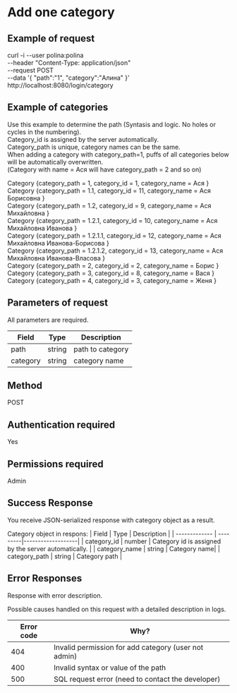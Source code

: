 # Add one category

## Example of request
curl -i --user polina:polina \
--header "Content-Type: application/json"   \
--request POST   \
--data '{ "path":"1", "category":"Алина" }' \
http://localhost:8080/login/category

## Example of categories

Use this example to determine the path (Syntasis and logic. No holes or cycles in the numbering).  
Category_id is assigned by the server automatically.  
Сategory_path is unique, category names can be the same.  
When adding a category with category_path=1, puffs of all categories below will be automatically overwritten.  
(Сategory with name = Ася will have category_path = 2 and so on)  

Category {category_path = 1, category_id = 1, category_name = Ася }   
Category {category_path = 1.1, category_id = 11, category_name = Ася Борисовна }   
Category {category_path = 1.2, category_id = 9, category_name = Ася Михайловна }   
Category {category_path = 1.2.1, category_id = 10, category_name = Ася Михайловна Иванова }   
Category {category_path = 1.2.1.1, category_id = 12, category_name = Ася Михайловна Иванова-Борисова }   
Category {category_path = 1.2.1.2, category_id = 13, category_name = Ася Михайловна Иванова-Власова }  
Category {category_path = 2, category_id = 2, category_name = Борис  }  
Category {category_path = 3, category_id = 8, category_name = Вася }   
Category {category_path = 4, category_id = 3, category_name = Женя  }   


## Parameters of request 

All parameters are required.

| Field         | Type 	   | Description       |
| ------------- | ---------|-------------------|
| path | string | path to category |
| category	| string | category name |



## Method 
POST

## Аuthentication required 
Yes

## Permissions required 
Admin

## Success Response

You receive JSON-serialized response with category object as a result.

Category object in respons: 
| Field         | Type 	   | Description       |
| ------------- | ---------|-------------------|
| category_id | number | Category id is assigned by the server automatically. |
| category_name | string | Category name|
| category_path	 | string | Category path |



## Error Responses

Response with error description. 

Possible causes handled on this request with a detailed description in logs. 

| Error code          | Why?                                                                |
| ----------------- | ------------------------------------------------------------------ |
| 404 | Invalid permission for add category (user not admin)|
| 400 | Invalid syntax or value of the path |
| 500 | SQL request error (need to contact the developer) |



